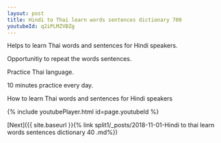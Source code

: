 ```yaml
---
layout: post
title: Hindi to Thai learn words sentences dictionary 700 
youtubeId: q2iPLMZVBZg
---
```

 
 
Helps to learn Thai words and sentences for Hindi speakers.

Opportunitiy to repeat the words sentences. 

Practice Thai language. 
 
10 minutes practice every day. 
 
How to learn Thai words and sentences for Hindi speakers 
 
{% include youtubePlayer.html id=page.youtubeId %}
 
 
[Next]({{ site.baseurl }}{% link  split1/_posts/2018-11-01-Hindi to thai learn words sentences dictionary 40 .md%})
 
